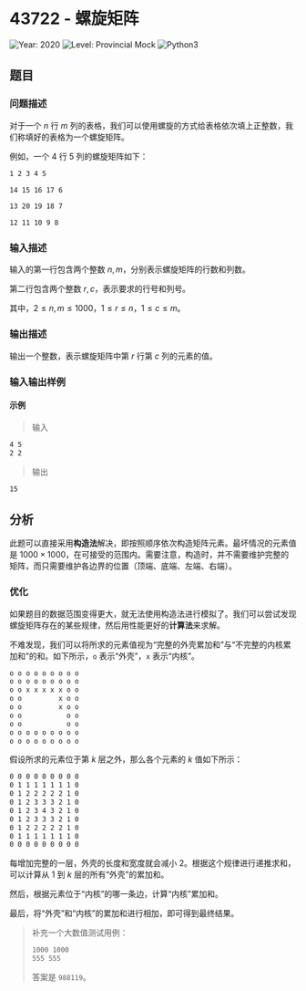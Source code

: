 # 43722 - 螺旋矩阵

![Year: 2020](https://img.shields.io/badge/Year-2020-white)
![Level: Provincial Mock](https://img.shields.io/badge/Level-Provincial%20Mock-blue)
![Python3](https://img.shields.io/badge/Python3-AC-green)

## 题目

### 问题描述

对于一个 $n$ 行 $m$ 列的表格，我们可以使用螺旋的方式给表格依次填上正整数，我们称填好的表格为一个螺旋矩阵。

例如，一个 4 行 5 列的螺旋矩阵如下：

```txt
1 2 3 4 5

14 15 16 17 6

13 20 19 18 7

12 11 10 9 8
```

### 输入描述

输入的第一行包含两个整数 $n, m$，分别表示螺旋矩阵的行数和列数。

第二行包含两个整数 $r, c$，表示要求的行号和列号。

其中，$2 \leq n, m \leq 1000，1 \leq r \leq n，1 \leq c \leq m$。

### 输出描述

输出一个整数，表示螺旋矩阵中第 $r$ 行第 $c$ 列的元素的值。

### 输入输出样例

#### 示例

> 输入

```txt
4 5
2 2
```

> 输出

```txt
15
```

## 分析

此题可以直接采用**构造法**解决，即按照顺序依次构造矩阵元素。最坏情况的元素值是 $1000 \times 1000$，在可接受的范围内。需要注意，构造时，并不需要维护完整的矩阵，而只需要维护各边界的位置（顶端、底端、左端、右端）。

### 优化

如果题目的数据范围变得更大，就无法使用构造法进行模拟了。我们可以尝试发现螺旋矩阵存在的某些规律，然后用性能更好的**计算法**来求解。

不难发现，我们可以将所求的元素值视为“完整的外壳累加和”与“不完整的内核累加和”的和。如下所示，`o` 表示“外壳”，`x` 表示“内核”。

```txt
o o o o o o o o o
o o o o o o o o o
o o x x x x x o o
o o         x o o
o o         x o o
o o           o o
o o           o o
o o o o o o o o o
o o o o o o o o o
```

假设所求的元素位于第 $k$ 层之外，那么各个元素的 $k$ 值如下所示：

```txt
0 0 0 0 0 0 0 0 0
0 1 1 1 1 1 1 1 0
0 1 2 2 2 2 2 1 0
0 1 2 3 3 3 2 1 0
0 1 2 3 4 3 2 1 0
0 1 2 3 3 3 2 1 0
0 1 2 2 2 2 2 1 0
0 1 1 1 1 1 1 1 0
0 0 0 0 0 0 0 0 0
```

每增加完整的一层，外壳的长度和宽度就会减小 $2$。根据这个规律进行递推求和，可以计算从 $1$ 到 $k$ 层的所有“外壳”的累加和。

然后，根据元素位于“内核”的哪一条边，计算“内核”累加和。

最后，将“外壳”和“内核”的累加和进行相加，即可得到最终结果。

> 补充一个大数值测试用例：
> 
> ```txt
> 1000 1000
> 555 555
> ```
> 
> 答案是 `988119`。
